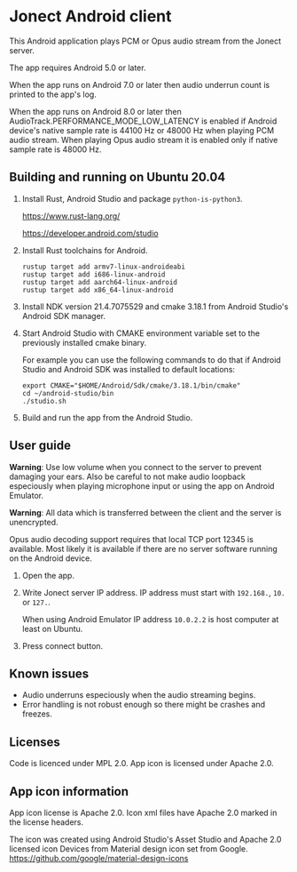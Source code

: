 # Jonect Android client

This Android application plays PCM or Opus audio stream from the Jonect server.

The app requires Android 5.0 or later.

When the app runs on Android 7.0 or later then audio underrun count is printed
to the app's log.

When the app runs on Android 8.0 or later then
AudioTrack.PERFORMANCE_MODE_LOW_LATENCY is enabled if Android device's native
sample rate is 44100 Hz or 48000 Hz when playing PCM audio stream. When playing
Opus audio stream it is enabled only if native sample rate is 48000 Hz.

## Building and running on Ubuntu 20.04

1. Install Rust, Android Studio and package `python-is-python3`.

   <https://www.rust-lang.org/>

   <https://developer.android.com/studio>

2. Install Rust toolchains for Android.

   ```
   rustup target add armv7-linux-androideabi
   rustup target add i686-linux-android
   rustup target add aarch64-linux-android
   rustup target add x86_64-linux-android
   ```

3. Install NDK version 21.4.7075529 and cmake 3.18.1 from Android Studio's
   Android SDK manager.

4. Start Android Studio with CMAKE environment variable set to the previously
   installed cmake binary.

    For example you can use the following commands to do that if Android Studio
    and Android SDK was installed to default locations:

    ```shell
    export CMAKE="$HOME/Android/Sdk/cmake/3.18.1/bin/cmake"
    cd ~/android-studio/bin
    ./studio.sh
    ```

5. Build and run the app from the Android Studio.

## User guide

**Warning**: Use low volume when you connect to the server to prevent damaging
your ears. Also be careful to not make audio loopback especiously when playing
microphone input or using the app on Android Emulator.

**Warning**: All data which is transferred between the client and the server is
unencrypted.

Opus audio decoding support requires that local TCP port 12345 is available.
Most likely it is available if there are no server software running on the
Android device.

1. Open the app.

2. Write Jonect server IP address. IP address must start with `192.168.`, `10.`
   or `127.`.

    When using Android Emulator IP address `10.0.2.2` is host computer at least
    on Ubuntu.

3. Press connect button.

## Known issues

* Audio underruns especiously when the audio streaming begins.
* Error handling is not robust enough so there might be crashes and freezes.

## Licenses

Code is licenced under MPL 2.0. App icon is licensed under Apache 2.0.

## App icon information

App icon license is Apache 2.0. Icon xml files have Apache 2.0 marked in the
license headers.

The icon was created using Android Studio's Asset Studio and Apache 2.0 licensed
icon Devices from Material design icon set from Google.
<https://github.com/google/material-design-icons>
